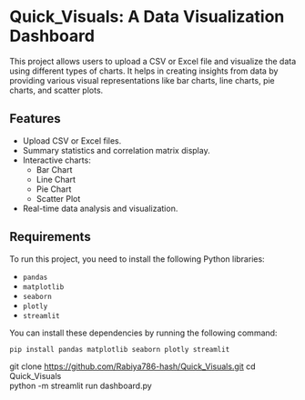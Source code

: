 # Quick_Visuals: A Data Visualization Dashboard

This project allows users to upload a CSV or Excel file and visualize the data using different types of charts. It helps in creating insights from data by providing various visual representations like bar charts, line charts, pie charts, and scatter plots.

## Features

- Upload CSV or Excel files.
- Summary statistics and correlation matrix display.
- Interactive charts:
  - Bar Chart
  - Line Chart
  - Pie Chart
  - Scatter Plot
- Real-time data analysis and visualization.

## Requirements 
To run this project, you need to install the following Python libraries:

- `pandas`
- `matplotlib`
- `seaborn`
- `plotly`
- `streamlit`

You can install these dependencies by running the following command:

```bash
pip install pandas matplotlib seaborn plotly streamlit
 ```


git clone https://github.com/Rabiya786-hash/Quick_Visuals.git
cd Quick_Visuals \
python -m streamlit run dashboard.py
